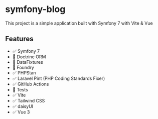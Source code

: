 # symfony-blog

This project is a simple application built with Symfony 7 with Vite & Vue

## Features

* ✅ Symfony 7
* 🚫 Doctrine ORM
* 🚫 DataFixtures
* 🚫 Foundry
* ✅ PHPStan
* ✅ Laravel Pint (PHP Coding Standards Fixer)
* ✅ GitHub Actions
* 🚫 Tests
* ✅ Vite
* ✅ Tailwind CSS
* ✅ daisyUI
* ✅ Vue 3

